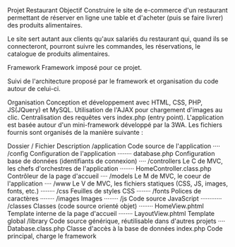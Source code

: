 Projet Restaurant
Objectif
Construire le site de e-commerce d'un restaurant permettant de réserver en ligne une table et d'acheter (puis se faire livrer) des produits alimentaires.

Le site sert autant aux clients qu'aux salariés du restaurant qui, quand ils se connecteront, pourront suivre les commandes, les réservations, le catalogue de produits alimentaires.

Framework
Framework imposé pour ce projet.

Suivi de l'architecture proposé par le framework et organisation du code autour de celui-ci.

Organisation
Conception et développement avec HTML, CSS, PHP, JS(JQuery) et MySQL.
Utilisation de l'AJAX pour chargement d'images au clic.
Centralisation des requêtes vers index.php (entry point).
L'application est basée autour d'un mini-framework développé par la 3WA. Les fichiers fournis sont organisés de la manière suivante :

Dossier / Fichier	Description
/application	Code source de l'application
···· /config	Configuration de l'application
········ database.php	Configuration base de données (identifiants de connexion)
···· /controllers	Le C de MVC, les chefs d'orchestres de l'application
········ HomeController.class.php	Contrôleur de la page d'accueil
···· /models	Le M de MVC, le coeur de l'application
···· /www	Le V de MVC, les fichiers statiques (CSS, JS, images, fonts, etc.)
········ /css	Feuilles de styles CSS
········ /fonts	Polices de caractères
········ /images	Images
········ /js	Code source JavaScript
············ /classes	Classes (code source orienté objet)
········ HomeView.phtml	Template interne de la page d'accueil
········ LayoutView.phtml	Template global
/library	Code source générique, réutilisable dans d'autres projets
···· Database.class.php	Classe d'accès à la base de données
index.php	Code principal, charge le framework